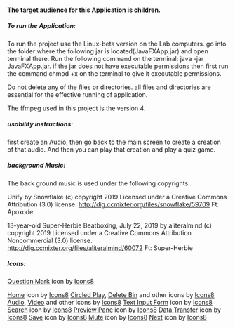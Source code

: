 
#### The target audience for this Application is children.


##### To run the Application:
To run the project use the Linux-beta version on the Lab computers.
go into the folder where the following jar is located(JavaFXApp.jar) and open terminal there. Run the following command on the terminal: java -jar JavaFXApp.jar.
if the jar does not have executable permissions then first run the command chmod +x on the terminal to give it executable permissions.

Do not delete any of the files or directories. all files and directories are essential for the effective running of application.

The ffmpeg used in this project is the version 4.

##### usability instructions:

first create an Audio, then go back to the main screen to create a creation of that audio. And then you can play that creation and play a quiz game.



##### background Music:

The back ground music is used under the following copyrights.  

Unify by Snowflake (c) copyright 2019 Licensed under a Creative Commons Attribution (3.0) license. http://dig.ccmixter.org/files/snowflake/59709 Ft: Apoxode

13-year-old Super-Herbie Beatboxing, July 22, 2019 by aliteralmind (c) copyright 2019 Licensed under a Creative Commons Attribution Noncommercial  (3.0) license. http://dig.ccmixter.org/files/aliteralmind/60072 Ft: Super-Herbie



##### Icons:

<a target="_blank" href="https://icons8.com/icons/set/question-mark">Question Mark</a> icon by <a target="_blank" href="https://icons8.com">Icons8</a>

<a target="_blank" href="https://icons8.com/icons/set/home">Home</a> icon by <a target="_blank" href="https://icons8.com">Icons8</a>
<a target="_blank" href="https://icons8.com/icons/set/circled-play">Circled Play</a>, <a target="_blank" href="https://icons8.com/icons/set/delete-forever">Delete Bin</a> and other icons by <a target="_blank" href="https://icons8.com">Icons8</a>
<a target="_blank" href="https://icons8.com/icons/set/high-volume">Audio</a>, <a target="_blank" href="https://icons8.com/icons/set/video">Video</a> and other icons by <a target="_blank" href="https://icons8.com">Icons8</a>
<a target="_blank" href="https://icons8.com/icons/set/text-input-form">Text Input Form</a> icon by <a target="_blank" href="https://icons8.com">Icons8</a>
<a target="_blank" href="https://icons8.com/icons/set/search">Search</a> icon by <a target="_blank" href="https://icons8.com">Icons8</a>
<a target="_blank" href="https://icons8.com/icons/set/preview-pane">Preview Pane</a> icon by <a target="_blank" href="https://icons8.com">Icons8</a>
<a target="_blank" href="https://icons8.com/icons/set/data-in-both-directions">Data Transfer</a> icon by <a target="_blank" href="https://icons8.com">Icons8</a> 
<a target="_blank" href="https://icons8.com/icons/set/save">Save</a> icon by <a target="_blank" href="https://icons8.com">Icons8</a>
<a target="_blank" href="https://icons8.com/icons/set/mute">Mute</a> icon by <a target="_blank" href="https://icons8.com">Icons8</a>
<a target="_blank" href="https://icons8.com/icons/set/next">Next</a> icon by <a target="_blank" href="https://icons8.com">Icons8</a>
